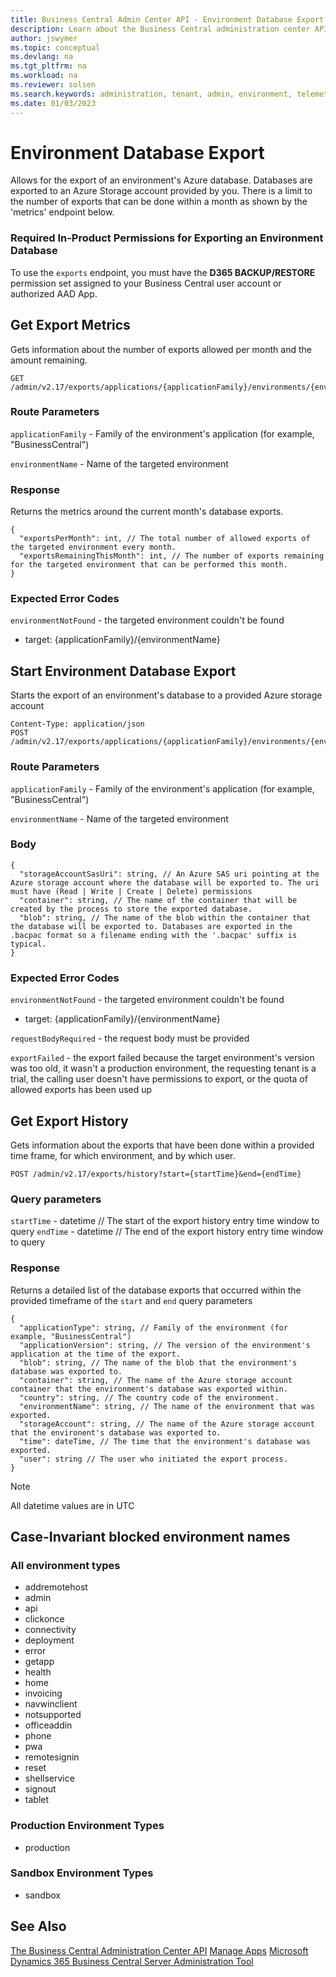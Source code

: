 ```yaml
---
title: Business Central Admin Center API - Environment Database Export
description: Learn about the Business Central administration center API for exporting an environment database.
author: jswymer
ms.topic: conceptual
ms.devlang: na
ms.tgt_pltfrm: na
ms.workload: na
ms.reviewer: solsen
ms.search.keywords: administration, tenant, admin, environment, telemetry
ms.date: 01/03/2023
---
```


# Environment Database Export

Allows for the export of an environment's Azure database. Databases are exported to an Azure Storage account provided by you. There is a limit to the number of exports that can be done within a month as shown by the 'metrics' endpoint below.

### Required In-Product Permissions for Exporting an Environment Database

To use the `exports` endpoint, you must have the **D365 BACKUP/RESTORE** permission set assigned to your Business Central user account or authorized AAD App.

## Get Export Metrics

Gets information about the number of exports allowed per month and the amount remaining.

```
GET /admin/v2.17/exports/applications/{applicationFamily}/environments/{environmentName}/metrics
```

### Route Parameters

`applicationFamily` - Family of the environment's application (for example, "BusinessCentral")

`environmentName` - Name of the targeted environment

### Response

Returns the metrics around the current month's database exports.

```
{
  "exportsPerMonth": int, // The total number of allowed exports of the targeted environment every month.
  "exportsRemainingThisMonth": int, // The number of exports remaining for the targeted environment that can be performed this month.
}
```

### Expected Error Codes

`environmentNotFound` - the targeted environment couldn't be found

   - target: {applicationFamily}/{environmentName}

## Start Environment Database Export

Starts the export of an environment's database to a provided Azure storage account

```
Content-Type: application/json
POST /admin/v2.17/exports/applications/{applicationFamily}/environments/{environmentName}
```

### Route Parameters

`applicationFamily` - Family of the environment's application (for example, "BusinessCentral")

`environmentName` - Name of the targeted environment

### Body

```
{
  "storageAccountSasUri": string, // An Azure SAS uri pointing at the Azure storage account where the database will be exported to. The uri must have (Read | Write | Create | Delete) permissions
  "container": string, // The name of the container that will be created by the process to store the exported database.
  "blob": string, // The name of the blob within the container that the database will be exported to. Databases are exported in the .bacpac format so a filename ending with the '.bacpac' suffix is typical.
}
```

### Expected Error Codes

`environmentNotFound` - the targeted environment couldn't be found

   - target: {applicationFamily}/{environmentName}

`requestBodyRequired` - the request body must be provided

`exportFailed` - the export failed because the target environment's version was too old, it wasn't a production environment, the requesting tenant is a trial, the calling user doesn't have permissions to export, or the quota of allowed exports has been used up

## Get Export History

Gets information about the exports that have been done within a provided time frame, for which environment, and by which user.

```
POST /admin/v2.17/exports/history?start={startTime}&end={endTime}
```

### Query parameters

`startTime` - datetime // The start of the export history entry time window to query
`endTime` - datetime // The end of the  export history entry time window to query

### Response

Returns a detailed list of the database exports that occurred within the provided timeframe of the `start` and `end` query parameters

```
{
  "applicationType": string, // Family of the environment (for example, "BusinessCentral")
  "applicationVersion": string, // The version of the environment's application at the time of the export.
  "blob": string, // The name of the blob that the environment's database was exported to.
  "container": string, // The name of the Azure storage account container that the environment's database was exported within.
  "country": string, // The country code of the environment.
  "environmentName": string, // The name of the environment that was exported.
  "storageAccount": string, // The name of the Azure storage account that the environent's database was exported to.
  "time": dateTime, // The time that the environment's database was exported.
  "user": string // The user who initiated the export process.
}
```

> [!NOTE]
> All datetime values are in UTC

## Case-Invariant blocked environment names

### All environment types

- addremotehost
- admin
- api
- clickonce
- connectivity
- deployment
- error
- getapp
- health
- home
- invoicing
- navwinclient
- notsupported
- officeaddin
- phone
- pwa
- remotesignin
- reset
- shellservice
- signout
- tablet

### Production Environment Types

- production

### Sandbox Environment Types

- sandbox

## See Also

[The Business Central Administration Center API](administration-center-api.md)
[Manage Apps](tenant-admin-center-manage-apps.md)
[Microsoft Dynamics 365 Business Central Server Administration Tool](administration-tool.md)
